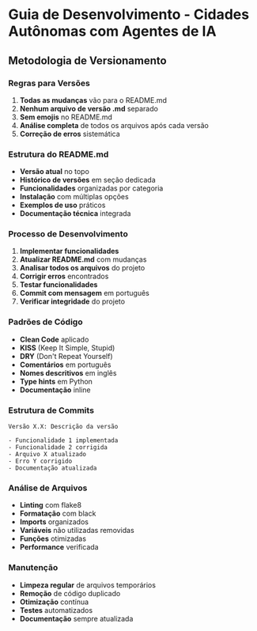 # Guia de Desenvolvimento - Cidades Autônomas com Agentes de IA

## Metodologia de Versionamento

### Regras para Versões
1. **Todas as mudanças** vão para o README.md
2. **Nenhum arquivo de versão .md** separado
3. **Sem emojis** no README.md
4. **Análise completa** de todos os arquivos após cada versão
5. **Correção de erros** sistemática

### Estrutura do README.md
- **Versão atual** no topo
- **Histórico de versões** em seção dedicada
- **Funcionalidades** organizadas por categoria
- **Instalação** com múltiplas opções
- **Exemplos de uso** práticos
- **Documentação técnica** integrada

### Processo de Desenvolvimento
1. **Implementar funcionalidades**
2. **Atualizar README.md** com mudanças
3. **Analisar todos os arquivos** do projeto
4. **Corrigir erros** encontrados
5. **Testar funcionalidades**
6. **Commit com mensagem** em português
7. **Verificar integridade** do projeto

### Padrões de Código
- **Clean Code** aplicado
- **KISS** (Keep It Simple, Stupid)
- **DRY** (Don't Repeat Yourself)
- **Comentários** em português
- **Nomes descritivos** em inglês
- **Type hints** em Python
- **Documentação** inline

### Estrutura de Commits
```
Versão X.X: Descrição da versão

- Funcionalidade 1 implementada
- Funcionalidade 2 corrigida
- Arquivo X atualizado
- Erro Y corrigido
- Documentação atualizada
```

### Análise de Arquivos
- **Linting** com flake8
- **Formatação** com black
- **Imports** organizados
- **Variáveis** não utilizadas removidas
- **Funções** otimizadas
- **Performance** verificada

### Manutenção
- **Limpeza regular** de arquivos temporários
- **Remoção** de código duplicado
- **Otimização** contínua
- **Testes** automatizados
- **Documentação** sempre atualizada
